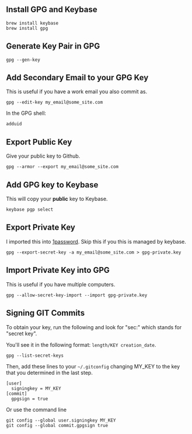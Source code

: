 ## Install GPG and Keybase

~~~
brew install keybase
brew install gpg
~~~

## Generate Key Pair in GPG

~~~
gpg --gen-key
~~~

## Add Secondary Email to your GPG Key

This is useful if you have a work email you also commit as.

~~~
gpg --edit-key my_email@some_site.com
~~~

In the GPG shell:

~~~
adduid
~~~

## Export Public Key

Give your public key to Github.

~~~
gpg --armor --export my_email@some_site.com
~~~

## Add GPG key to Keybase

This will copy your **public** key to Keybase.

~~~
keybase pgp select
~~~

## Export Private Key

I imported this into [1password](https://1password.com/features/). Skip this if you this is managed by keybase.

~~~
gpg --export-secret-key -a my_email@some_site.com > gpg-private.key
~~~

## Import Private Key into GPG

This is useful if you have multiple computers.

~~~
gpg --allow-secret-key-import --import gpg-private.key
~~~

## Signing GIT Commits

To obtain your key, run the following and look for
"sec:" which stands for "secret key".

You'll see it in the following format: `length/KEY creation_date`.

~~~
gpg --list-secret-keys
~~~

Then, add these lines to your `~/.gitconfig` changing MY_KEY to the key
that you determined in the last step.

~~~
[user]
  signingkey = MY_KEY
[commit]
  gpgsign = true
~~~

Or use the command line

~~~
git config --global user.signingkey MY_KEY
git config --global commit.gpgsign true
~~~
